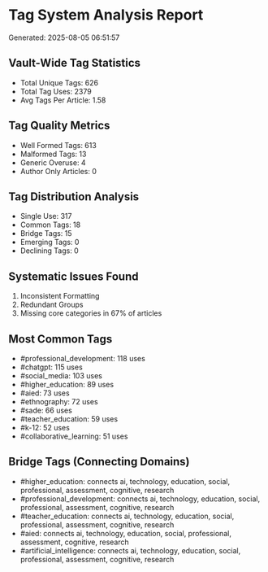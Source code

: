 # Tag System Analysis Report
Generated: 2025-08-05 06:51:57

## Vault-Wide Tag Statistics
- Total Unique Tags: 626
- Total Tag Uses: 2379
- Avg Tags Per Article: 1.58

## Tag Quality Metrics
- Well Formed Tags: 613
- Malformed Tags: 13
- Generic Overuse: 4
- Author Only Articles: 0

## Tag Distribution Analysis
- Single Use: 317
- Common Tags: 18
- Bridge Tags: 15
- Emerging Tags: 0
- Declining Tags: 0

## Systematic Issues Found
1. Inconsistent Formatting
2. Redundant Groups
3. Missing core categories in 67% of articles

## Most Common Tags
- #professional_development: 118 uses
- #chatgpt: 115 uses
- #social_media: 103 uses
- #higher_education: 89 uses
- #aied: 73 uses
- #ethnography: 72 uses
- #sade: 66 uses
- #teacher_education: 59 uses
- #k-12: 52 uses
- #collaborative_learning: 51 uses

## Bridge Tags (Connecting Domains)
- #higher_education: connects ai, technology, education, social, professional, assessment, cognitive, research
- #professional_development: connects ai, technology, education, social, professional, assessment, cognitive, research
- #teacher_education: connects ai, technology, education, social, professional, assessment, cognitive, research
- #aied: connects ai, technology, education, social, professional, assessment, cognitive, research
- #artificial_intelligence: connects ai, technology, education, social, professional, assessment, cognitive, research
